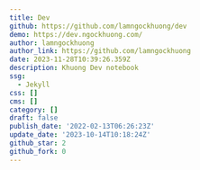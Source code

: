 ```yaml
---
title: Dev
github: https://github.com/lamngockhuong/dev
demo: https://dev.ngockhuong.com/
author: lamngockhuong
author_link: https://github.com/lamngockhuong
date: 2023-11-28T10:39:26.359Z
description: Khuong Dev notebook
ssg:
  - Jekyll
css: []
cms: []
category: []
draft: false
publish_date: '2022-02-13T06:26:23Z'
update_date: '2023-10-14T10:18:24Z'
github_star: 2
github_fork: 0
---
```

